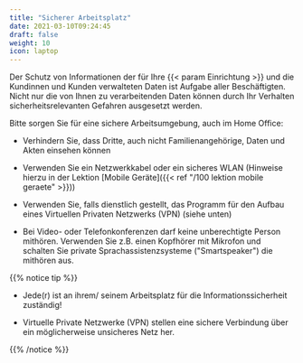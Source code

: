 ```yaml
---
title: "Sicherer Arbeitsplatz"
date: 2021-03-10T09:24:45
draft: false
weight: 10
icon: laptop
---
```

Der Schutz von Informationen der für Ihre {{< param Einrichtung >}} und die Kundinnen und Kunden verwalteten Daten ist Aufgabe aller Beschäftigten. Nicht nur die von Ihnen zu verarbeitenden Daten können durch Ihr Verhalten sicherheitsrelevanten Gefahren ausgesetzt werden.

Bitte sorgen Sie für eine sichere Arbeitsumgebung, auch im Home Office:

- Verhindern Sie, dass Dritte, auch nicht Familienangehörige, Daten und Akten einsehen können

- Verwenden Sie ein Netzwerkkabel oder ein sicheres WLAN (Hinweise hierzu in der Lektion [Mobile Geräte]({{< ref "/100 lektion mobile geraete" >}}))

- Verwenden Sie, falls dienstlich gestellt, das Programm für den Aufbau eines Virtuellen Privaten Netzwerks (VPN) (siehe unten)

- Bei Video- oder Telefonkonferenzen darf keine unberechtigte Person mithören. Verwenden Sie z.B. einen Kopfhörer mit Mikrofon und schalten Sie private Sprachassistenzsysteme ("Smartspeaker") die mithören aus.

{{% notice tip %}}

- Jede(r) ist an ihrem/ seinem Arbeitsplatz für die Informationssicherheit zuständig!

- Virtuelle Private Netzwerke (VPN) stellen eine sichere Verbindung über ein möglicherweise unsicheres Netz her.

{{% /notice %}}